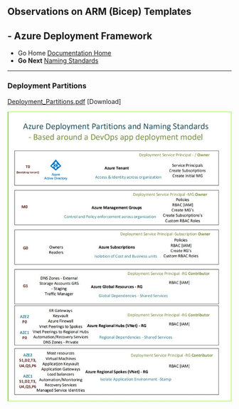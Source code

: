 ## Observations on ARM (Bicep) Templates 

## - Azure Deployment Framework ## 
- Go Home [Documentation Home](./index.md)
- **Go Next** [Naming Standards](./Naming_Standards.md)
---
### Deployment Partitions

[Deployment_Partitions.pdf](./azure_deployment_partitions.pdf) [Download]

![Deployment Partitions](./azure_deployment_partitions2.jpg)


